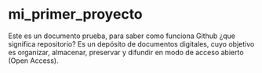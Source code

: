 # mi_primer_proyecto
Este es un documento prueba, para saber como funciona Github
¿que significa repositorio?
Es un depósito de documentos digitales, cuyo objetivo es organizar, almacenar, preservar y difundir en modo de acceso abierto (Open Access).
